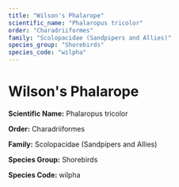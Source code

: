 ```yaml
---
title: "Wilson's Phalarope"
scientific_name: "Phalaropus tricolor"
order: "Charadriiformes"
family: "Scolopacidae (Sandpipers and Allies)"
species_group: "Shorebirds"
species_code: "wilpha"
---
```


# Wilson's Phalarope

**Scientific Name:** Phalaropus tricolor

**Order:** Charadriiformes

**Family:** Scolopacidae (Sandpipers and Allies)

**Species Group:** Shorebirds

**Species Code:** wilpha
